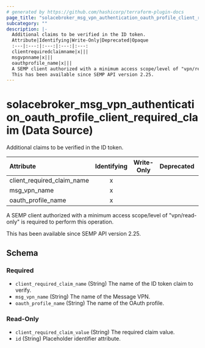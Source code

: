```yaml
---
# generated by https://github.com/hashicorp/terraform-plugin-docs
page_title: "solacebroker_msg_vpn_authentication_oauth_profile_client_required_claim Data Source - solacebroker"
subcategory: ""
description: |-
  Additional claims to be verified in the ID token.
  Attribute|Identifying|Write-Only|Deprecated|Opaque
  :---|:---:|:---:|:---:|:---:
  clientrequiredclaimname|x|||
  msgvpnname|x|||
  oauthprofile_name|x|||
  A SEMP client authorized with a minimum access scope/level of "vpn/read-only" is required to perform this operation.
  This has been available since SEMP API version 2.25.
---
```


# solacebroker_msg_vpn_authentication_oauth_profile_client_required_claim (Data Source)

Additional claims to be verified in the ID token.


Attribute|Identifying|Write-Only|Deprecated|Opaque
:---|:---:|:---:|:---:|:---:
client_required_claim_name|x|||
msg_vpn_name|x|||
oauth_profile_name|x|||



A SEMP client authorized with a minimum access scope/level of "vpn/read-only" is required to perform this operation.

This has been available since SEMP API version 2.25.



<!-- schema generated by tfplugindocs -->
## Schema

### Required

- `client_required_claim_name` (String) The name of the ID token claim to verify.
- `msg_vpn_name` (String) The name of the Message VPN.
- `oauth_profile_name` (String) The name of the OAuth profile.

### Read-Only

- `client_required_claim_value` (String) The required claim value.
- `id` (String) Placeholder identifier attribute.
